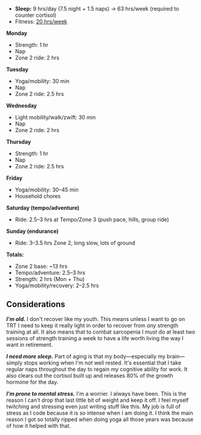 - **Sleep:** 9 hrs/day (7.5 night + 1.5 naps) → 63 hrs/week  (required to counter cortisol)
- Fitness: [20 hrs/week]("Why%2020%20hours%20per%20week%20on%20fitness?".md)

**Monday**  
- Strength: 1 hr
- Nap
- Zone 2 ride: 2 hrs

**Tuesday**  
- Yoga/mobility: 30 min
- Nap
- Zone 2 ride: 2.5 hrs

**Wednesday**  
- Light mobility/walk/zwift: 30 min
- Nap
- Zone 2 ride: 2 hrs

**Thursday**  
- Strength: 1 hr
- Nap
- Zone 2 ride: 2.5 hrs 

**Friday**  
- Yoga/mobility: 30–45 min  
- Household chores

**Saturday (tempo/adventure)**  
- Ride: 2.5–3 hrs at Tempo/Zone 3 (push pace, hills, group ride)  

**Sunday (endurance)**  
- Ride: 3–3.5 hrs Zone 2, long slow, lots of ground  

**Totals:**  
- Zone 2 base: ~13 hrs  
- Tempo/adventure: 2.5–3 hrs  
- Strength: 2 hrs (Mon + Thu)  
- Yoga/mobility/recovery: 2–2.5 hrs

## Considerations

***I'm old.***  I don't recover like my youth. This means unless I want to go on TRT I need to keep it really light in order to recover from *any* strength training at all. It also means that to combat sarcopenia I *must* do at least two sessions of strength training a week to have a life worth living the way I want in retirement.

***I need more sleep.*** Part of aging is that my body—especially my brain—simply stops working when I'm not well rested. It's essential that I take regular naps throughout the day to regain my cognitive ability for work. It also clears out the cortisol built up and releases 80% of the growth hormone for the day.

***I'm prone to mental stress.*** I'm a worrier. I always have been. This is the reason I can't drop that last little bit of weight and keep it off. I feel myself twitching and stressing even just writing stuff like this. My job is full of stress as I code because it is so intense when I am doing it. I think the main reason I got so totally ripped when doing yoga all those years was because of how it helped with that.